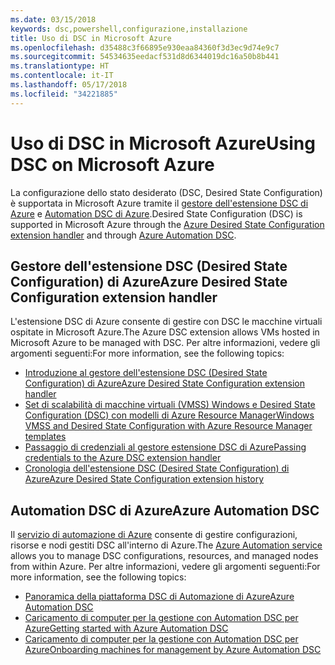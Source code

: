 ```yaml
---
ms.date: 03/15/2018
keywords: dsc,powershell,configurazione,installazione
title: Uso di DSC in Microsoft Azure
ms.openlocfilehash: d35488c3f66895e930eaa84360f3d3ec9d74e9c7
ms.sourcegitcommit: 54534635eedacf531d8d6344019dc16a50b8b441
ms.translationtype: HT
ms.contentlocale: it-IT
ms.lasthandoff: 05/17/2018
ms.locfileid: "34221885"
---
```

# <a name="using-dsc-on-microsoft-azure"></a><span data-ttu-id="6ae9a-103">Uso di DSC in Microsoft Azure</span><span class="sxs-lookup"><span data-stu-id="6ae9a-103">Using DSC on Microsoft Azure</span></span>

<span data-ttu-id="6ae9a-104">La configurazione dello stato desiderato (DSC, Desired State Configuration) è supportata in Microsoft Azure tramite il [gestore dell'estensione DSC di Azure](/azure/virtual-machines/virtual-machines-windows-extensions-dsc-overview) e [Automation DSC di Azure](/azure/automation/automation-dsc-overview).</span><span class="sxs-lookup"><span data-stu-id="6ae9a-104">Desired State Configuration (DSC) is supported in Microsoft Azure through the [Azure Desired State Configuration extension handler](/azure/virtual-machines/virtual-machines-windows-extensions-dsc-overview) and through [Azure Automation DSC](/azure/automation/automation-dsc-overview).</span></span>

## <a name="azure-desired-state-configuration-extension-handler"></a><span data-ttu-id="6ae9a-105">Gestore dell'estensione DSC (Desired State Configuration) di Azure</span><span class="sxs-lookup"><span data-stu-id="6ae9a-105">Azure Desired State Configuration extension handler</span></span>

<span data-ttu-id="6ae9a-106">L'estensione DSC di Azure consente di gestire con DSC le macchine virtuali ospitate in Microsoft Azure.</span><span class="sxs-lookup"><span data-stu-id="6ae9a-106">The Azure DSC extension allows VMs hosted in Microsoft Azure to be managed with DSC.</span></span>
<span data-ttu-id="6ae9a-107">Per altre informazioni, vedere gli argomenti seguenti:</span><span class="sxs-lookup"><span data-stu-id="6ae9a-107">For more information, see the following topics:</span></span>

- [<span data-ttu-id="6ae9a-108">Introduzione al gestore dell'estensione DSC (Desired State Configuration) di Azure</span><span class="sxs-lookup"><span data-stu-id="6ae9a-108">Azure Desired State Configuration extension handler</span></span>](/azure/virtual-machines/virtual-machines-windows-extensions-dsc-overview)
- [<span data-ttu-id="6ae9a-109">Set di scalabilità di macchine virtuali (VMSS) Windows e Desired State Configuration (DSC) con modelli di Azure Resource Manager</span><span class="sxs-lookup"><span data-stu-id="6ae9a-109">Windows VMSS and Desired State Configuration with Azure Resource Manager templates</span></span>](/azure/virtual-machines/virtual-machines-windows-extensions-dsc-template)
- [<span data-ttu-id="6ae9a-110">Passaggio di credenziali al gestore estensione DSC di Azure</span><span class="sxs-lookup"><span data-stu-id="6ae9a-110">Passing credentials to the Azure DSC extension handler</span></span>](/azure/virtual-machines/virtual-machines-windows-extensions-dsc-credentials)
- [<span data-ttu-id="6ae9a-111">Cronologia dell'estensione DSC (Desired State Configuration) di Azure</span><span class="sxs-lookup"><span data-stu-id="6ae9a-111">Azure Desired State Configuration extension history</span></span>](azureDscexthistory.md)

## <a name="azure-automation-dsc"></a><span data-ttu-id="6ae9a-112">Automation DSC di Azure</span><span class="sxs-lookup"><span data-stu-id="6ae9a-112">Azure Automation DSC</span></span>

<span data-ttu-id="6ae9a-113">Il [servizio di automazione di Azure](https://azure.microsoft.com/services/automation/) consente di gestire configurazioni, risorse e nodi gestiti DSC all'interno di Azure.</span><span class="sxs-lookup"><span data-stu-id="6ae9a-113">The [Azure Automation service](https://azure.microsoft.com/services/automation/) allows you to manage DSC configurations, resources, and managed nodes from within Azure.</span></span> <span data-ttu-id="6ae9a-114">Per altre informazioni, vedere gli argomenti seguenti:</span><span class="sxs-lookup"><span data-stu-id="6ae9a-114">For more information, see the following topics:</span></span>

- [<span data-ttu-id="6ae9a-115">Panoramica della piattaforma DSC di Automazione di Azure</span><span class="sxs-lookup"><span data-stu-id="6ae9a-115">Azure Automation DSC</span></span>](/azure/automation/automation-dsc-overview)
- [<span data-ttu-id="6ae9a-116">Caricamento di computer per la gestione con Automation DSC per Azure</span><span class="sxs-lookup"><span data-stu-id="6ae9a-116">Getting started with Azure Automation DSC</span></span>](/azure/automation/automation-dsc-getting-started)
- [<span data-ttu-id="6ae9a-117">Caricamento di computer per la gestione con Automation DSC per Azure</span><span class="sxs-lookup"><span data-stu-id="6ae9a-117">Onboarding machines for management by Azure Automation DSC</span></span>](/azure/automation/automation-dsc-onboarding)